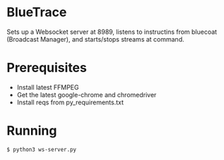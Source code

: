 # BlueTrace

Sets up a Websocket server at 8989, listens to instructins from bluecoat (Broadcast Manager), and starts/stops streams at command.

# Prerequisites 

* Install latest FFMPEG
* Get the latest google-chrome and chromedriver
* Install reqs from py_requirements.txt

# Running
```bash
$ python3 ws-server.py
```
